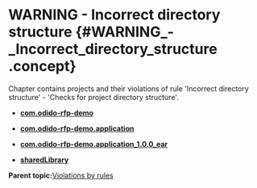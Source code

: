 # WARNING - Incorrect directory structure {#WARNING_-_Incorrect_directory_structure .concept}

Chapter contains projects and their violations of rule 'Incorrect directory structure' - 'Checks for project directory structure'.

-   **[com.odido-rfp-demo](../../qa/rules/Incorrect_directory_structure/violation3.md)**  

-   **[com.odido-rfp-demo.application](../../qa/rules/Incorrect_directory_structure/violation4.md)**  

-   **[com.odido-rfp-demo.application\_1.0.0\_ear](../../qa/rules/Incorrect_directory_structure/violation1.md)**  

-   **[sharedLibrary](../../qa/rules/Incorrect_directory_structure/violation2.md)**  


**Parent topic:**[Violations by rules](../../qa/common/violationsByRules.md)

